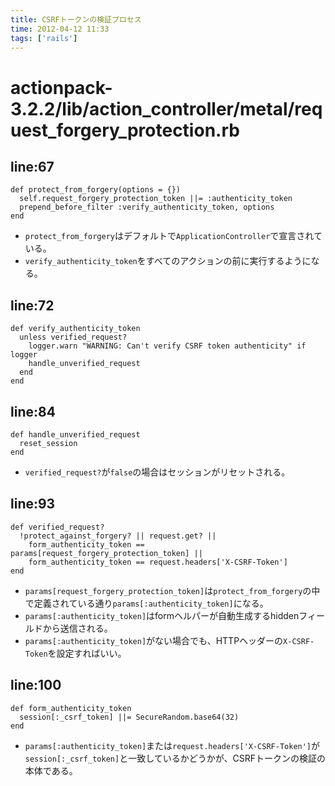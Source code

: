 ```yaml
---
title: CSRFトークンの検証プロセス
time: 2012-04-12 11:33
tags: ['rails']
---
```


# actionpack-3.2.2/lib/action_controller/metal/request_forgery_protection.rb

## line:67

	def protect_from_forgery(options = {})
  	  self.request_forgery_protection_token ||= :authenticity_token
  	  prepend_before_filter :verify_authenticity_token, options
	end

- `protect_from_forgery`はデフォルトで`ApplicationController`で宣言されている。
- `verify_authenticity_token`をすべてのアクションの前に実行するようになる。

## line:72

	def verify_authenticity_token
	  unless verified_request?
        logger.warn "WARNING: Can't verify CSRF token authenticity" if logger
        handle_unverified_request
  	  end
  	end

## line:84

	def handle_unverified_request
	  reset_session
	end

- `verified_request?`が`false`の場合はセッションがリセットされる。

## line:93

	def verified_request?
	  !protect_against_forgery? || request.get? ||
	    form_authenticity_token == params[request_forgery_protection_token] ||
	    form_authenticity_token == request.headers['X-CSRF-Token']
	end

- `params[request_forgery_protection_token]`は`protect_from_forgery`の中で定義されている通り`params[:authenticity_token]`になる。
- `params[:authenticity_token]`はformヘルパーが自動生成するhiddenフィールドから送信される。
- `params[:authenticity_token]`がない場合でも、HTTPヘッダーの`X-CSRF-Token`を設定すればいい。

## line:100

	def form_authenticity_token
	  session[:_csrf_token] ||= SecureRandom.base64(32)
	end

- `params[:authenticity_token]`または`request.headers['X-CSRF-Token']`が`session[:_csrf_token]`と一致しているかどうかが、CSRFトークンの検証の本体である。
